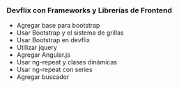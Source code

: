 ### Devflix con Frameworks y Librerías de Frontend

* Agregar base para bootstrap
* Usar Bootstrap y el sistema de grillas
* Usar Bootstrap en devflix
* Utilizar jquery
* Agregar Angular.js
* Usar ng-repeat y clases dinámicas
* Usar ng-repeat con series
* Agregar buscador